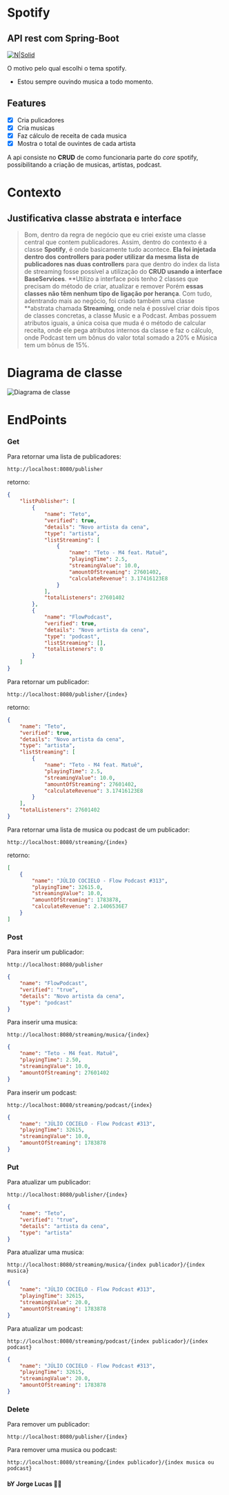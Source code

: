 # Spotify
## API rest com Spring-Boot

[![N|Solid](https://www.scdn.co/i/_global/open-graph-default.png)](https://www.spotify.com/br/)

O motivo pelo qual escolhi o tema spotify.

- Estou sempre ouvindo musica a todo momento.

## Features

- [x] Cria pulicadores
- [x] Cria musicas
- [x] Faz cálculo de receita de cada musica
- [x] Mostra o total de ouvintes de cada artista

A api consiste no **CRUD** de como funcionaria parte do *core* spotify, possibilitando a criação de musicas, artistas, podcast.

# Contexto
## Justificativa classe abstrata e interface
> Bom, dentro da regra de negócio que eu criei existe uma classe central que contem publicadores.
Assim, dentro do contexto é a classe **Spotify**, é onde basicamente tudo acontece.
**Ela foi injetada dentro dos controllers para poder utilizar da mesma lista de publicadores nas duas controllers** para que dentro do index da lista de streaming fosse possível a utilização do **CRUD usando a interface BaseServices**.
**Utilizo a interface pois tenho 2 classes que precisam do método de criar, atualizar e remover
Porém **essas classes não têm nenhum tipo de ligação por herança**.
Com tudo, adentrando mais ao negócio, foi criado também uma classe **abstrata chamada **Streaming**, onde nela é possível criar dois tipos de classes concretas, a classe Music e a Podcast.
Ambas possuem atributos iguais, a única coisa que muda é o método de calcular receita, onde ele pega atributos internos da classe e faz o cálculo, onde Podcast tem um bônus do valor total somado a 20% e Música tem um bônus de 15%.

# Diagrama de classe
![Diagrama de classe](docs/spotify.jpg)

# EndPoints
### Get
Para retornar uma lista de publicadores:
```
http://localhost:8080/publisher
```
retorno:
```json
{
    "listPublisher": [
        {
            "name": "Teto",
            "verified": true,
            "details": "Novo artista da cena",
            "type": "artista",
            "listStreaming": [
                {
                    "name": "Teto - M4 feat. Matuê",
                    "playingTime": 2.5,
                    "streamingValue": 10.0,
                    "amountOfStreaming": 27601402,
                    "calculateRevenue": 3.17416123E8
                }
            ],
            "totalListeners": 27601402
        },
        {
            "name": "FlowPodcast",
            "verified": true,
            "details": "Novo artista da cena",
            "type": "podcast",
            "listStreaming": [],
            "totalListeners": 0
        }
    ]
}
```

Para retornar um publicador:
```
http://localhost:8080/publisher/{index}
```
retorno:
```json
{
    "name": "Teto",
    "verified": true,
    "details": "Novo artista da cena",
    "type": "artista",
    "listStreaming": [
        {
            "name": "Teto - M4 feat. Matuê",
            "playingTime": 2.5,
            "streamingValue": 10.0,
            "amountOfStreaming": 27601402,
            "calculateRevenue": 3.17416123E8
        }
    ],
    "totalListeners": 27601402
}
```

Para retornar uma lista de musica ou podcast de um publicador:
```
http://localhost:8080/streaming/{index}
```
retorno:
```json
[
    {
        "name": "JÚLIO COCIELO - Flow Podcast #313",
        "playingTime": 32615.0,
        "streamingValue": 10.0,
        "amountOfStreaming": 1783878,
        "calculateRevenue": 2.1406536E7
    }
]
```
### Post
Para inserir um publicador:
```
http://localhost:8080/publisher
```
```json
{
    "name": "FlowPodcast",
    "verified": "true",
    "details": "Novo artista da cena",
    "type": "podcast"
}
```
Para inserir uma musica:
```
http://localhost:8080/streaming/musica/{index}
```
```json
{
    "name": "Teto - M4 feat. Matuê",
    "playingTime": 2.50,
    "streamingValue": 10.0,
    "amountOfStreaming": 27601402
}
```
Para inserir um podcast:
```
http://localhost:8080/streaming/podcast/{index}
```
```json
{
    "name": "JÚLIO COCIELO - Flow Podcast #313",
    "playingTime": 32615,
    "streamingValue": 10.0,
    "amountOfStreaming": 1783878
}
```
### Put
Para atualizar um publicador:
```
http://localhost:8080/publisher/{index}
```
```json
{
    "name": "Teto",
    "verified": "true",
    "details": "artista da cena",
    "type": "artista"
}
```
Para atualizar uma musica:
```
http://localhost:8080/streaming/musica/{index publicador}/{index musica}
```
```json
{
    "name": "JÚLIO COCIELO - Flow Podcast #313",
    "playingTime": 32615,
    "streamingValue": 20.0,
    "amountOfStreaming": 1783878
}
```
Para atualizar um podcast:
```
http://localhost:8080/streaming/podcast/{index publicador}/{index podcast}
```
```json
{
    "name": "JÚLIO COCIELO - Flow Podcast #313",
    "playingTime": 32615,
    "streamingValue": 20.0,
    "amountOfStreaming": 1783878
}
```
### Delete
Para remover um publicador:
```
http://localhost:8080/publisher/{index}
```
Para remover uma musica ou podcast:
```
http://localhost:8080/streaming/{index publicador}/{index musica ou podcast}
```

#### bY Jorge Lucas 👨‍💻

